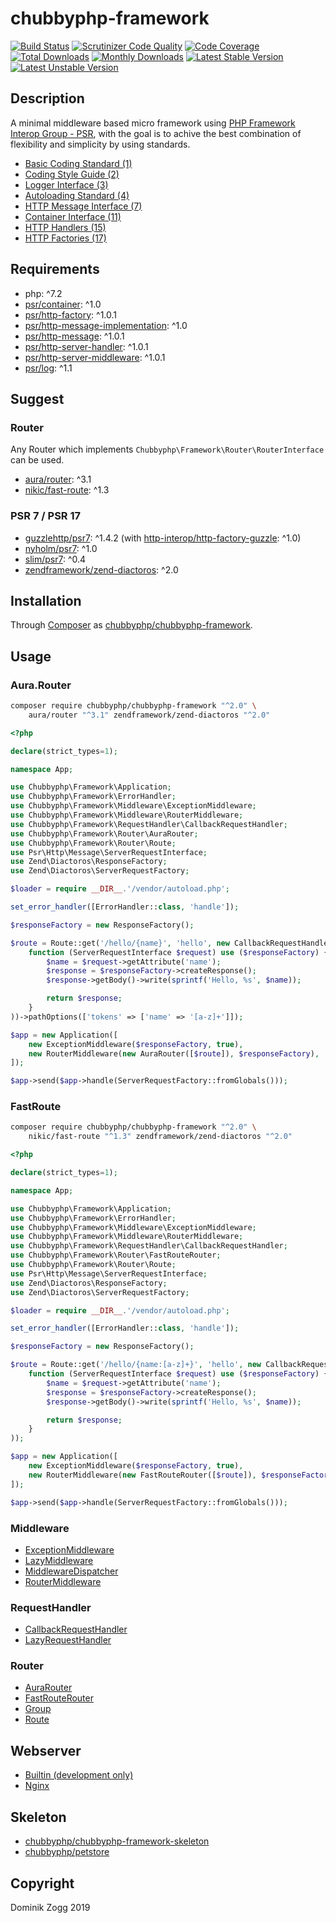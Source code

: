 # chubbyphp-framework

[![Build Status](https://api.travis-ci.org/chubbyphp/chubbyphp-framework.png?branch=master)](https://travis-ci.org/chubbyphp/chubbyphp-framework)
[![Scrutinizer Code Quality](https://scrutinizer-ci.com/g/chubbyphp/chubbyphp-framework/badges/quality-score.png?b=master)](https://scrutinizer-ci.com/g/chubbyphp/chubbyphp-framework/?branch=master)
[![Code Coverage](https://scrutinizer-ci.com/g/chubbyphp/chubbyphp-framework/badges/coverage.png?b=master)](https://scrutinizer-ci.com/g/chubbyphp/chubbyphp-framework/?branch=master)
[![Total Downloads](https://poser.pugx.org/chubbyphp/chubbyphp-framework/downloads.png)](https://packagist.org/packages/chubbyphp/chubbyphp-framework)
[![Monthly Downloads](https://poser.pugx.org/chubbyphp/chubbyphp-framework/d/monthly)](https://packagist.org/packages/chubbyphp/chubbyphp-framework)
[![Latest Stable Version](https://poser.pugx.org/chubbyphp/chubbyphp-framework/v/stable.png)](https://packagist.org/packages/chubbyphp/chubbyphp-framework)
[![Latest Unstable Version](https://poser.pugx.org/chubbyphp/chubbyphp-framework/v/unstable)](https://packagist.org/packages/chubbyphp/chubbyphp-framework)

## Description

A minimal middleware based micro framework using [PHP Framework Interop Group - PSR][1], with the goal is to achive
the best combination of flexibility and simplicity by using standards.

 * [Basic Coding Standard (1)][2]
 * [Coding Style Guide (2)][3]
 * [Logger Interface (3)][4]
 * [Autoloading Standard (4)][5]
 * [HTTP Message Interface (7)][6]
 * [Container Interface (11)][7]
 * [HTTP Handlers (15)][8]
 * [HTTP Factories (17)][9]

## Requirements

 * php: ^7.2
 * [psr/container][20]: ^1.0
 * [psr/http-factory][21]: ^1.0.1
 * [psr/http-message-implementation][22]: ^1.0
 * [psr/http-message][23]: ^1.0.1
 * [psr/http-server-handler][24]: ^1.0.1
 * [psr/http-server-middleware][25]: ^1.0.1
 * [psr/log][25]: ^1.1

## Suggest

### Router

Any Router which implements `Chubbyphp\Framework\Router\RouterInterface` can be used.

 * [aura/router][30]: ^3.1
 * [nikic/fast-route][31]: ^1.3

### PSR 7 / PSR 17

 * [guzzlehttp/psr7][32]: ^1.4.2 (with [http-interop/http-factory-guzzle][33]: ^1.0)
 * [nyholm/psr7][34]: ^1.0
 * [slim/psr7][35]: ^0.4
 * [zendframework/zend-diactoros][36]: ^2.0

## Installation

Through [Composer](http://getcomposer.org) as [chubbyphp/chubbyphp-framework][40].

## Usage

### Aura.Router

```bash
composer require chubbyphp/chubbyphp-framework "^2.0" \
    aura/router "^3.1" zendframework/zend-diactoros "^2.0"
```

```php
<?php

declare(strict_types=1);

namespace App;

use Chubbyphp\Framework\Application;
use Chubbyphp\Framework\ErrorHandler;
use Chubbyphp\Framework\Middleware\ExceptionMiddleware;
use Chubbyphp\Framework\Middleware\RouterMiddleware;
use Chubbyphp\Framework\RequestHandler\CallbackRequestHandler;
use Chubbyphp\Framework\Router\AuraRouter;
use Chubbyphp\Framework\Router\Route;
use Psr\Http\Message\ServerRequestInterface;
use Zend\Diactoros\ResponseFactory;
use Zend\Diactoros\ServerRequestFactory;

$loader = require __DIR__.'/vendor/autoload.php';

set_error_handler([ErrorHandler::class, 'handle']);

$responseFactory = new ResponseFactory();

$route = Route::get('/hello/{name}', 'hello', new CallbackRequestHandler(
    function (ServerRequestInterface $request) use ($responseFactory) {
        $name = $request->getAttribute('name');
        $response = $responseFactory->createResponse();
        $response->getBody()->write(sprintf('Hello, %s', $name));

        return $response;
    }
))->pathOptions(['tokens' => ['name' => '[a-z]+']]);

$app = new Application([
    new ExceptionMiddleware($responseFactory, true),
    new RouterMiddleware(new AuraRouter([$route]), $responseFactory),
]);

$app->send($app->handle(ServerRequestFactory::fromGlobals()));
```

### FastRoute

```bash
composer require chubbyphp/chubbyphp-framework "^2.0" \
    nikic/fast-route "^1.3" zendframework/zend-diactoros "^2.0"
```

```php
<?php

declare(strict_types=1);

namespace App;

use Chubbyphp\Framework\Application;
use Chubbyphp\Framework\ErrorHandler;
use Chubbyphp\Framework\Middleware\ExceptionMiddleware;
use Chubbyphp\Framework\Middleware\RouterMiddleware;
use Chubbyphp\Framework\RequestHandler\CallbackRequestHandler;
use Chubbyphp\Framework\Router\FastRouteRouter;
use Chubbyphp\Framework\Router\Route;
use Psr\Http\Message\ServerRequestInterface;
use Zend\Diactoros\ResponseFactory;
use Zend\Diactoros\ServerRequestFactory;

$loader = require __DIR__.'/vendor/autoload.php';

set_error_handler([ErrorHandler::class, 'handle']);

$responseFactory = new ResponseFactory();

$route = Route::get('/hello/{name:[a-z]+}', 'hello', new CallbackRequestHandler(
    function (ServerRequestInterface $request) use ($responseFactory) {
        $name = $request->getAttribute('name');
        $response = $responseFactory->createResponse();
        $response->getBody()->write(sprintf('Hello, %s', $name));

        return $response;
    }
));

$app = new Application([
    new ExceptionMiddleware($responseFactory, true),
    new RouterMiddleware(new FastRouteRouter([$route]), $responseFactory),
]);

$app->send($app->handle(ServerRequestFactory::fromGlobals()));
```

### Middleware

 * [ExceptionMiddleware][70]
 * [LazyMiddleware][71]
 * [MiddlewareDispatcher][72]
 * [RouterMiddleware][73]

### RequestHandler

 * [CallbackRequestHandler][80]
 * [LazyRequestHandler][81]

### Router

 * [AuraRouter][90]
 * [FastRouteRouter][91]
 * [Group][92]
 * [Route][93]

## Webserver

 * [Builtin (development only)][100]
 * [Nginx][101]

## Skeleton

 * [chubbyphp/chubbyphp-framework-skeleton][200]
 * [chubbyphp/petstore][201]

## Copyright

Dominik Zogg 2019

[1]: https://www.php-fig.org/psr/

[2]: https://www.php-fig.org/psr/psr-1
[3]: https://www.php-fig.org/psr/psr-2
[4]: https://www.php-fig.org/psr/psr-3
[5]: https://www.php-fig.org/psr/psr-4
[6]: https://www.php-fig.org/psr/psr-7
[7]: https://www.php-fig.org/psr/psr-11
[8]: https://www.php-fig.org/psr/psr-15
[9]: https://www.php-fig.org/psr/psr-17

[15]: https://travis-ci.org/chubbyphp/chubbyphp-framework

[20]: https://packagist.org/packages/psr/container
[21]: https://packagist.org/packages/psr/http-factory
[22]: https://packagist.org/packages/psr/http-message-implementation
[23]: https://packagist.org/packages/psr/http-message
[24]: https://packagist.org/packages/psr/http-server-handler
[25]: https://packagist.org/packages/psr/http-server-middleware
[26]: https://packagist.org/packages/psr/log

[30]: https://packagist.org/packages/aura/router
[31]: https://packagist.org/packages/nikic/fast-route

[32]: https://packagist.org/packages/guzzlehttp/psr7
[33]: https://packagist.org/packages/http-interop/http-factory-guzzle
[34]: https://packagist.org/packages/nyholm/psr7
[35]: https://packagist.org/packages/slim/psr7
[36]: https://packagist.org/packages/zendframework/zend-diactoros

[40]: https://packagist.org/packages/chubbyphp/chubbyphp-framework

[70]: doc/Middleware/ExceptionMiddleware.md
[71]: doc/Middleware/LazyMiddleware.md
[72]: doc/Middleware/MiddlewareDispatcher.md
[73]: doc/Middleware/RouterMiddleware.md

[80]: doc/RequestHandler/CallbackRequestHandler.md
[81]: doc/RequestHandler/LazyRequestHandler.md

[90]: doc/Router/AuraRouter.md
[91]: doc/Router/FastRouteRouter.md
[92]: doc/Router/Group.md
[93]: doc/Router/Route.md

[100]: doc/Webserver/Builtin.md
[101]: doc/Webserver/Nginx.md

[200]:https://packagist.org/packages/chubbyphp/chubbyphp-framework-skeleton
[201]:https://packagist.org/packages/chubbyphp/petstore
